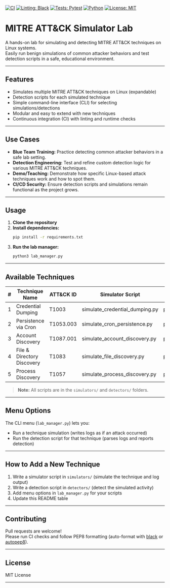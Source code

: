 [![CI](https://github.com/FatonHaxhiu/mitre-attack-simulator-lab/actions/workflows/ci.yml/badge.svg)](https://github.com/FatonHaxhiu/mitre-attack-simulator-lab/actions)
[![Linting: Black](https://img.shields.io/badge/code%20style-black-000000.svg)](https://github.com/psf/black)
[![Tests: Pytest](https://img.shields.io/badge/Pytest-passing-brightgreen?logo=pytest)](https://docs.pytest.org/)
[![Python](https://img.shields.io/badge/Python-3.10%2B-blue?logo=python)](https://www.python.org/)
[![License: MIT](https://img.shields.io/github/license/FatonHaxhiu/mitre-attack-simulator-lab)](LICENSE)

# MITRE ATT&CK Simulator Lab

A hands-on lab for simulating and detecting MITRE ATT&CK techniques on Linux systems.  
Easily run benign simulations of common attacker behaviors and test detection scripts in a safe, educational environment.

---

## Features

- Simulates multiple MITRE ATT&CK techniques on Linux (expandable)
- Detection scripts for each simulated technique
- Simple command-line interface (CLI) for selecting simulations/detections
- Modular and easy to extend with new techniques
- Continuous integration (CI) with linting and runtime checks

---

## Use Cases

- **Blue Team Training:** Practice detecting common attacker behaviors in a safe lab setting.
- **Detection Engineering:** Test and refine custom detection logic for various MITRE ATT&CK techniques.
- **Demo/Teaching:** Demonstrate how specific Linux-based attack techniques work and how to spot them.
- **CI/CD Security:** Ensure detection scripts and simulations remain functional as the project grows.

---

## Usage

1. **Clone the repository**
2. **Install dependencies:**  
   ```bash
   pip install -r requirements.txt
   ```
3. **Run the lab manager:**  
   ```bash
   python3 lab_manager.py
   ```

---

## Available Techniques

| #  | Technique Name                  | ATT&CK ID   | Simulator Script                       | Detector Script                       |
|----|---------------------------------|-------------|----------------------------------------|---------------------------------------|
| 1  | Credential Dumping              | T1003       | simulate_credential_dumping.py         | parse_sysmon_logs.py                  |
| 2  | Persistence via Cron            | T1053.003   | simulate_cron_persistence.py           | parse_cron_logs.py                    |
| 3  | Account Discovery               | T1087.001   | simulate_account_discovery.py          | parse_account_discovery_logs.py        |
| 4  | File & Directory Discovery      | T1083       | simulate_file_discovery.py             | parse_file_discovery_logs.py          |
| 5  | Process Discovery               | T1057       | simulate_process_discovery.py          | parse_process_discovery_logs.py       |

> **Note:** All scripts are in the `simulators/` and `detectors/` folders.

---

## Menu Options

The CLI menu (`lab_manager.py`) lets you:
- Run a technique simulation (writes logs as if an attack occurred)
- Run the detection script for that technique (parses logs and reports detection)

---

## How to Add a New Technique

1. Write a simulator script in `simulators/` (simulate the technique and log output)
2. Write a detection script in `detectors/` (detect the simulated activity)
3. Add menu options in `lab_manager.py` for your scripts
4. Update this README table

---

## Contributing

Pull requests are welcome!  
Please run CI checks and follow PEP8 formatting (auto-format with [black](https://github.com/psf/black) or [autopep8](https://github.com/hhatto/autopep8)).

---

## License

MIT License

---